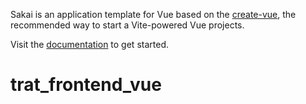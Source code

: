Sakai is an application template for Vue based on the [create-vue](https://github.com/vuejs/create-vue), the recommended way to start a Vite-powered Vue projects.

Visit the [documentation](https://sakai.primevue.org/documentation) to get started.
# trat_frontend_vue
